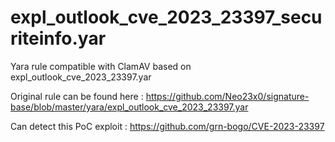 # expl_outlook_cve_2023_23397_securiteinfo.yar
 Yara rule compatible with ClamAV based on expl_outlook_cve_2023_23397.yar
 
 Original rule can be found here : https://github.com/Neo23x0/signature-base/blob/master/yara/expl_outlook_cve_2023_23397.yar
 
 Can detect this PoC exploit : https://github.com/grn-bogo/CVE-2023-23397
 
